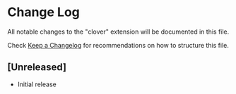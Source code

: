 # Change Log

All notable changes to the "clover" extension will be documented in this file.

Check [Keep a Changelog](http://keepachangelog.com/) for recommendations on how to structure this file.

## [Unreleased]

- Initial release